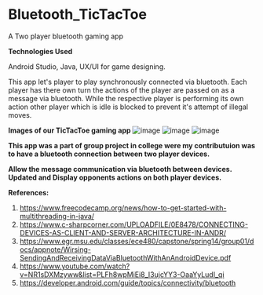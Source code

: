 # Bluetooth_TicTacToe
A Two player bluetooth gaming app

**Technologies Used**

Android Studio, Java, UX/UI for game designing.

This app let's player to play synchronously connected via bluetooth.
Each player has there own turn the actions of the player are passed on as a message via bluetooth.
While the respective player is performing its own action other player which is idle is blocked to prevent it's attempt of illegal moves.

**Images of our TicTacToe gaming app**
![image](https://github.com/Trushali29/Bluetooth_TicTacToe/assets/84562990/270d1d85-f02f-4e41-91ee-c1ea6c791186)
![image](https://github.com/Trushali29/Bluetooth_TicTacToe/assets/84562990/2d990d2c-5a96-452b-a46d-18e7c960d9ab)
![image](https://github.com/Trushali29/Bluetooth_TicTacToe/assets/84562990/cbfc9e99-48b8-4957-984b-957bafc24a6c)

**This app was a part of group project in college were my contributuion was to have a bluetooth connection between two player devices.** 

**Allow the message communication via bluetooth between devices. Updated and Display opponents actions on both player devices.**

**References:**
1. https://www.freecodecamp.org/news/how-to-get-started-with-multithreading-in-java/
2. https://www.c-sharpcorner.com/UPLOADFILE/0E8478/CONNECTING-DEVICES-AS-CLIENT-AND-SERVER-ARCHITECTURE-IN-ANDR/
3. https://www.egr.msu.edu/classes/ece480/capstone/spring14/group01/docs/appnote/Wirsing-SendingAndReceivingDataViaBluetoothWithAnAndroidDevice.pdf
4. https://www.youtube.com/watch?v=NR1sDXMzyww&list=PLFh8wpMiEi8_I3ujcYY3-OaaYyLudI_qi
5. https://developer.android.com/guide/topics/connectivity/bluetooth

